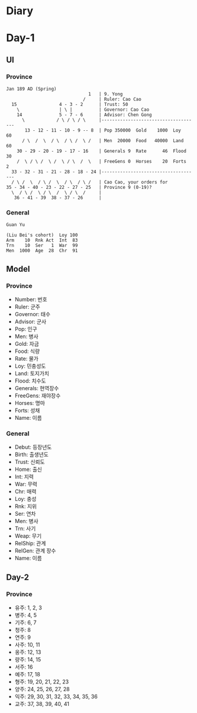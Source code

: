 # Diary

# Day-1

## UI

### Province

```
Jan 189 AD (Spring)
                               1   | 9. Yong 
                             /     | Ruler: Cao Cao
  15                4 - 3 - 2      | Trust: 50
    \               | \ |          | Governor: Cao Cao
    14              5 - 7 - 6      | Advisor: Chen Gong
      \            / \ / \ / \     |-------------------------------------
       13 - 12 - 11 - 10 - 9 -- 8  | Pop 350000  Gold    1000  Loy    60
      / \  /  \  / \  / \ /  \ /   | Men  20000  Food   40000  Land   60
    30 - 29 - 20 - 19 - 17 - 16    | Generals 9  Rate      46  Flood  30
    /  \ / \ /  \ /  \ / \  /  \   | FreeGens 0  Horses    20  Forts   2
  33 - 32 - 31 - 21 - 28 - 18 - 24 |-------------------------------------
  / \ /  \  / \ /  \  / \  / \ /   | Cao Cao, your orders for
35 - 34 - 40 - 23 - 22 - 27 - 25   | Province 9 (0-19)?
  \  / \ /  \ / \  /  \ / \  /     |
   36 - 41 - 39  38 - 37 - 26      |
```

### General

```
Guan Yu

(Liu Bei's cohort)  Loy 100
Arm    10  Rnk Act  Int  83
Trn    10  Ser   1  War  99
Men  1000  Age  28  Chr  91
```

## Model

### Province

* Number: 번호
* Ruler: 군주
* Governor: 태수
* Advisor: 군사
* Pop: 인구
* Men: 병사
* Gold: 자금
* Food: 식량
* Rate: 물가
* Loy: 민충성도
* Land: 토지가치
* Flood: 치수도
* Generals: 현역장수
* FreeGens: 재야장수
* Horses: 명마
* Forts: 성채
* Name: 이름

### General

* Debut: 등장년도
* Birth: 출생년도
* Trust: 신뢰도
* Home: 출신
* Int: 지력
* War: 무력
* Chr: 매력
* Loy: 충성
* Rnk: 지위
* Ser: 연차
* Men: 병사
* Trn: 사기
* Weap: 무기
* RelShip: 관계
* RelGen: 관계 장수
* Name: 이름

## Day-2

### Province

* 유주: 1, 2, 3
* 병주: 4, 5
* 기주: 6, 7
* 청주: 8
* 연주: 9
* 사주: 10, 11
* 옹주: 12, 13
* 량주: 14, 15
* 서주: 16
* 예주: 17, 18
* 형주: 19, 20, 21, 22, 23
* 양주: 24, 25, 26, 27, 28
* 익주: 29, 30, 31, 32, 33, 34, 35, 36
* 교주: 37, 38, 39, 40, 41


